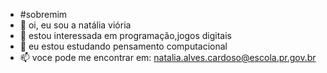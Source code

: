 - #sobremim
- 👋 oi, eu sou a natália viória
- 👀 estou interessada em programação,jogos digitais
- 🌱 eu estou estudando pensamento computacional
- 📫 voce pode me encontrar em: natalia.alves.cardoso@escola.pr.gov.br

<!---
natvigg/natvigg is a ✨ special ✨ repository because its `README.md` (this file) appears on your GitHub profile.
You can click the Preview link to take a look at your changes.
--->
